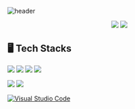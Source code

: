 <!-- header -->
![header](https://capsule-render.vercel.app/api?type=waving&color=A47764&height=300&section=header&text=HyeonSeok's+Github👋&fontSize=40)

<p align='center'>
<!-- gmail -->
<a>
<img src="https://img.shields.io/badge/gustjr8293@gmail.com-EA4335?style=flat-square&logo=gmail&logoColor=white"/>
</a>
<!-- velog -->
<a href="https://velog.io/@gustjr8293/posts">
<img src="https://img.shields.io/badge/Velog-000000?style=flat-square&logo=tistory&logoColor=white"/>
</a>
</p>

<!-- 기술 스택 -->
## 🖥 Tech Stacks
<p>
<img src="https://img.shields.io/badge/HTML5-E34F26?style=flat-square&logo=html5&logoColor=white"/>
<img src="https://img.shields.io/badge/CSS3-1572B6?style=flat-square&logo=css3&logoColor=white"/>
<img src="https://img.shields.io/badge/JavaScript-F7DF1E?style=flat-square&logo=javascript&logoColor=white"/>
<img src="https://img.shields.io/badge/React-61DAFB?style=flat-square&logo=react&logoColor=white"/>
</p>
<p>
<img src="https://img.shields.io/badge/GitHub-181717?style=flat-square&logo=github&logoColor=white"/>
<img src="https://img.shields.io/badge/Notion-000000?style=flat-square&logo=notion&logoColor=white"/>

[![Visual Studio Code](https://custom-icon-badges.demolab.com/badge/Visual%20Studio%20Code-0078d7.svg?logo=vsc&logoColor=white)](#)
</P>
